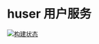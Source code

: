# huser 用户服务
[![构建状态](https://jiujiuhouse.coding.net/badges/huser/build.svg)](https://jiujiuhouse.coding.net/p/huser/ci/job)
